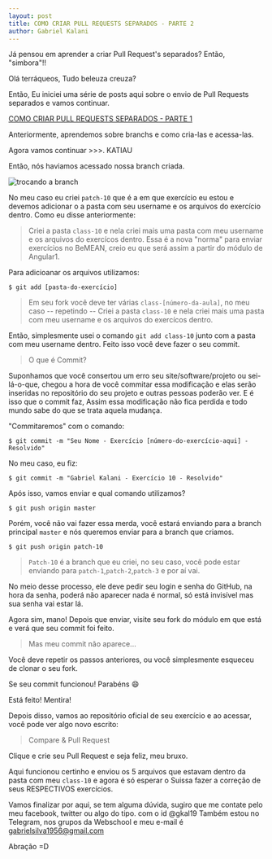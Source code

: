```yaml
---
layout: post
title: COMO CRIAR PULL REQUESTS SEPARADOS - PARTE 2
author: Gabriel Kalani
---
```


Já pensou em aprender a criar Pull Request's separados?
Então, "simbora"!!



Olá terráqueos,
Tudo beleuza creuza?

Então, Eu iniciei uma série de posts aqui sobre o envio de Pull Requests separados e vamos continuar.

[COMO CRIAR PULL REQUESTS SEPARADOS - PARTE 1](https://gkal19.github.io/2016/07/11/pull-request-separados-1.html)

Anteriormente, aprendemos sobre branchs e como cria-las e acessa-las.

Agora vamos continuar >>>. KATIAU

Então, nós haviamos acessado nossa branch criada.

![trocando a branch](http://i.imgur.com/oKjBTvM.png)

No meu caso eu criei `patch-10` que é a em que exercício eu estou e devemos adicionar o a pasta com seu username e os arquivos do exercício dentro.
Como eu disse anteriormente:

> Criei a pasta `class-10` e nela criei mais uma pasta com meu username e os arquivos do exercícos dentro.
Essa é a nova "norma" para enviar exercícios no BeMEAN, creio eu que será assim a partir do módulo de Angular1.

Para adicioanar os arquivos utilizamos:
```shell
$ git add [pasta-do-exercício]
```

> Em seu fork você deve ter várias `class-[número-da-aula]`, no meu caso -- repetindo -- Criei a pasta `class-10` e nela criei mais uma pasta com meu username e os arquivos do exercícos dentro.

Então, simplesmente usei o comando `git add class-10` junto com a pasta com meu username dentro. Feito isso você deve fazer o seu commit.

> O que é Commit?

Suponhamos que você consertou um erro seu site/software/projeto ou sei-lá-o-que, chegou a hora de você commitar essa modificação e elas serão inseridas no repositório do seu projeto e outras pessoas poderão ver. 
E é isso que o commit faz, Assim essa modificação não fica perdida e todo mundo sabe do que se trata aquela mudança.

"Commitaremos" com o comando:
```shell
$ git commit -m "Seu Nome - Exercício [número-do-exercício-aqui] - Resolvido"
```

No meu caso, eu fiz:
```shell
$ git commit -m "Gabriel Kalani - Exercício 10 - Resolvido"
```

Após isso, vamos enviar e qual comando utilizamos?

```shell
$ git push origin master
```

Porém, você não vai fazer essa merda, você estará enviando para a branch principal `master` e nós queremos enviar para a branch que criamos.

```shell
$ git push origin patch-10
```

> `Patch-10` é a branch que eu criei, no seu caso, você pode estar enviando para `patch-1`,`patch-2`,`patch-3` e por aí vai.

No meio desse processo, ele deve pedir seu login e senha do GitHub, na hora da senha, poderá não aparecer nada é normal, só está invisível mas sua senha vai estar lá.

Agora sim, mano!
Depois que enviar, visite seu fork do módulo em que está e verá que seu commit foi feito.

> Mas meu commit não aparece...

Você deve repetir os passos anteriores, ou você simplesmente esqueceu de clonar o seu fork.

Se seu commit funcionou! Parabéns :smile:

Está feito! Mentira!

Depois disso, vamos ao repositório oficial de seu exercício e ao acessar, você pode ver algo novo escrito:

> Compare & Pull Request

Clique e crie seu Pull Request e seja feliz, meu bruxo.

Aqui funcionou certinho e enviou os 5 arquivos que estavam dentro da pasta com meu `class-10` e agora é só esperar o Suissa fazer a correção de seus RESPECTIVOS exercícios.

Vamos finalizar por aqui, se tem alguma dúvida, sugiro que me contate pelo meu facebook, twitter ou algo do tipo. com o id @gkal19
Também estou no Telegram, nos grupos da Webschool e meu e-mail é gabrielsilva1956@gmail.com


Abração =D
